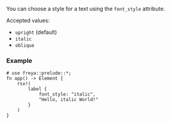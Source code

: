 You can choose a style for a text using the `font_style` attribute.

Accepted values:

- `upright` (default)
- `italic`
- `oblique`

### Example

```rust, no_run
# use freya::prelude::*;
fn app() -> Element {
    rsx!(
        label {
            font_style: "italic",
            "Hello, italic World!"
        }
    )
}
```
